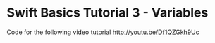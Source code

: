 Swift Basics Tutorial 3 - Variables
===================================

Code for the following video tutorial http://youtu.be/Df1QZGkh9Uc
